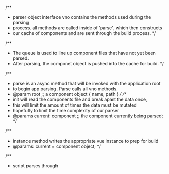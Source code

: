 
/**
  * parser object interface vno contains the methods used during the parsing
  * process. all methods are called inside of 'parse', which then constructs
  * our cache of components and are sent through the build process.
  */

/**
  * The queue is used to line up component files that have not yet been parsed.
  * After parsing, the componet object is pushed into the cache for build.
  */


/**
  * parse is an async method that will be invoked with the application root
  * to begin app parsing. Parse calls all vno methods.
  * @param root ;; a component object { name, path }
  */
/**
 * init will read the components file and break apart the data once,
 * this will limit the amount of times the data must be mutated
 * hopefully to limit the time complexity of our parser
 * @params current: component ;; the component currently being parsed;
 */

/**
 * instance method writes the appropriate vue instance to prep for build
 * @params: current = component object;
 */

/**
   * script parses through <script> tags, and then
   * adds to the 'script' property on component object
   * @param data ;; collected data sourced from file
   * @param current ;; the current active component object
   */

/**
   * style parses through <style> tags, and then
   * adds to the 'style' property on component object
   * @param data ;; collected data sourced from file
   * @param current ;; the current active component object
   */

/**
   * template parses through <template> tags, and then
   * adds to the 'template' property on component object
   * @param data ;; collected data sourced from file
   * @param current ;; the current active component object
   */